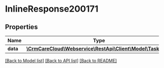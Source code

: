 # InlineResponse200171

## Properties
Name | Type | Description | Notes
------------ | ------------- | ------------- | -------------
**data** | [**\CrmCareCloud\Webservice\RestApi\Client\Model\TaskState**](TaskState.md) |  | [optional] 

[[Back to Model list]](../../README.md#documentation-for-models) [[Back to API list]](../../README.md#documentation-for-api-endpoints) [[Back to README]](../../README.md)

